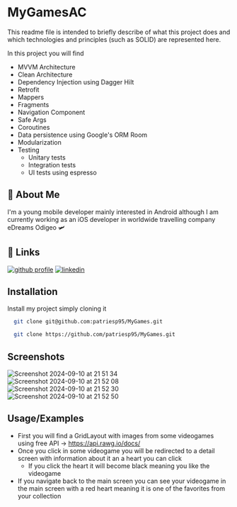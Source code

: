 
# MyGamesAC

This readme file is intended to briefly describe of what this project does and which technologies and principles (such as SOLID) are represented here.

In this project you will find 
- MVVM Architecture
- Clean Architecture
- Dependency Injection using Dagger Hilt
- Retrofit
- Mappers
- Fragments
- Navigation Component
- Safe Args
- Coroutines
- Data persistence using Google's ORM Room
- Modularization
- Testing
    - Unitary tests
    - Integration tests
    - UI tests using espresso




## 🚀 About Me
I'm a young mobile developer mainly interested in Android although I am currently working as an iOS developer in worldwide travelling company eDreams Odigeo 🛩️


## 🔗 Links
[![github profile](https://img.shields.io/badge/github-572364?style=for-the-badge&logo=github&logoColor=white)](https://github.com/patriesp95)
[![linkedin](https://img.shields.io/badge/linkedin-0A66C2?style=for-the-badge&logo=linkedin&logoColor=white)](https://www.linkedin.com/in/patricia-martinez-espert-7470291a7/)


## Installation

Install my project simply cloning it 

```bash
  git clone git@github.com:patriesp95/MyGames.git
```

```bash
  git clone https://github.com/patriesp95/MyGames.git
```

## Screenshots

![Screenshot 2024-09-10 at 21 51 34](https://github.com/user-attachments/assets/d61d66c1-6ee2-48b9-b89b-004f6e5335fe)
![Screenshot 2024-09-10 at 21 52 08](https://github.com/user-attachments/assets/8d250df0-01d3-4b47-a45f-8ac906f73779)
![Screenshot 2024-09-10 at 21 52 30](https://github.com/user-attachments/assets/76afa5c3-a79c-40e8-ba4d-2c15e0a63611)
![Screenshot 2024-09-10 at 21 52 50](https://github.com/user-attachments/assets/782abc02-f993-433d-987b-7573b601b3f3)



## Usage/Examples

- First you will find a GridLayout with images from some videogames using free API -> https://api.rawg.io/docs/
- Once you click in some videogame you will be redirected to a detail screen with information about it an a heart you can click
    - If you click the heart it will become black meaning you like the videogame
 - If you navigate back to the main screen you can see your videogame in the main screen with a red heart meaning it is one of the favorites from your collection


